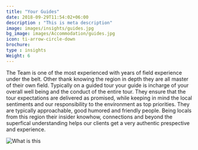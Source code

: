 ```yaml
---
title: "Your Guides"
date: 2018-09-29T11:54:02+06:00
description : "This is meta description"
image: images/insights/guides.jpg
bg_image: images/Accommodation/guides.jpg
icon: ti-arrow-circle-down
brochure: 
type : insights
Weight: 6
---
```



The Team is one of the most experienced with years of field experience under the belt. Other thank knowing the region in depth they are all master of their own field. Typically on a guided tour your guide is incharge of your overall well being and the conduct of the entire tour. They ensure that the tour expectations are delivered as promised, while keeping in mind the local sentiments and our responsibility to the environment as top priorities. They are typically   approachable, good humored and friendly people. Being locals from this region their insider knowhow, connections and beyond the superfical understanding helps our clients get a very authentic prespective and experience.

![What is this](/images/background/insights/guidesgallery.jpg)






